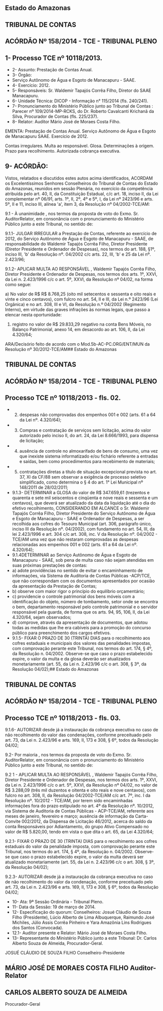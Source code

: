 
## Estado do Amazonas

## TRIBUNAL DE CONTAS

## ACÓRDÃO Nº 158/2014 - TCE - TRIBUNAL PLENO

## 1- Processo TCE nº 10118/2013.

- 2- Assunto: Prestação de Contas Anual.
- 3- Órgão:
- Serviço Autônomo de Água e Esgoto de Manacapuru - SAAE.
- 4- Exercício: 2012.
- 5- Responsáveis: Sr. Waldemir Tapajós Corrêa Filho, Diretor do SAAE Manacapuru.
- 6- Unidade Técnica: DICOP - Informação n° 115/2014 (fls. 240/241).
- 7-  Pronunciamento  do  Ministério  Público  junto  ao Tribunal  de Contas :  Parecer  nº 109/2014-MP-RCKS, do Dr. Roberto Cavalcanti Krichanã da Silva, Procurador de Contas (fls. 225/237).
- 8- Relator: Auditor Mário José de Moraes Costa Filho.

EMENTA: Prestação  de  Contas Anual. Serviço Autônomo  de  Água  e  Esgoto  de  Manacapuru  SAAE. Exercício de 2012.

Contas  irregulares.  Multa  ao  responsável.  Glosa. Determinações à origem. Prazo para recolhimento. Autorizada cobrança executiva.

## 9- ACÓRDÃO:

Vistos, relatados e  discutidos estes autos acima identificados,  ACORDAM os Excelentíssimos  Senhores  Conselheiros  do  Tribunal  de  Contas  do  Estado  do Amazonas, reunidos em sessão Plenária, no exercício da competência atribuída pelo art. 40, II, da Constituição Estadual, c/c art. 18, inciso II, da Lei complementar nº 06/91,  arts. 1º,  II,  2º,  4º  e  5º,  I,  da  Lei  nº  2423/96  e  arts.  5º,  II  e  11,  inciso  III,  alínea  'a',  item  3,  da Resolução nº 04/2002-TCE/AM:

9.1 - À unanimidade , nos termos da proposta de voto do Exmo. Sr. AuditorRelator, em  consonância com  o  pronunciamento  do  Ministério  Público  junto  a  este Tribunal, no sentido de:

9.1.1- JULGAR IRREGULAR a Prestação de Contas, referente ao exercício de 2012, do Serviço Autônomo  de  Água  e  Esgoto  de Manacapuru  -  SAAE,  de responsabilidade do Waldemir Tapajós Corrêa Filho, Diretor Presidente (Diretor Presidente e Ordenador de Despesas), nos termos do art. 188, §1º, inciso III, 'b' da Resolução nº. 04/2002 c/c arts. 22, III, 'b' e 25 da Lei nº. 2.423/96;

9.1.2-  APLICAR  MULTA  AO  RESPONSÁVEL ,  Waldemir  Tapajós  Corrêa Filho, Diretor Presidente e Ordenador de Despesas, nos termos dos arts. 1º, XXVI, da Lei n. 2.423/1996 c/c o art. 5º, XXVI, da Resolução nº 04/02, na forma como segue:

a) No valor de R$ R$ 8.768,25 (oito mil setecentos e sessenta e oito reais e vinte e cinco centavos), com fulcro no art. 54, II e III, da Lei n.º 2423/96 (Lei Orgânica) e no art.  308,  III  e  VI,  da  Resolução n.º 04/2002 (Regimento  Interno), em virtude das graves infrações às normas legais, que passo a elencar nesta oportunidade:

1.  registro  no  valor  de  R$  29.833,29  negativo  na  conta  Bens  Móveis,  no Balanço Patrimonial, anexo 14, em desacordo ao art. 106, II, da Lei 4.320/64;

ARA/Decisório feito de acordo com o Mod.5b-AC-PC.ORG/ENT/MUN da Resolução nº 30/2012-TCE/AM## Estado do Amazonas

## TRIBUNAL DE CONTAS

## ACÓRDÃO Nº 158/2014 - TCE - TRIBUNAL PLENO

## Processo TCE nº 10118/2013 - fls. 02.

- 2. despesas não comprovadas dos empenhos 001 e 002 (arts. 61 a 64 da Lei nº. 4.320/64);
- 3. Compras  e  contratação  de  serviços  sem  licitação,  acima  do  valor autorizado pelo inciso II, do art. 24, da Lei 8.666/1993, para dispensa de licitação;
- 4. ausência de controle no almoxarifado de bens de consumo, uma vez que inexiste  sistema  informatizado  e/ou  fichário  referente  a  entradas  e  saídas,  bem  como procedimentos para recebimento de materiais;
- 5.  contratações diretas a título de situação excepcional prevista no art. 37, XI da CF/88 sem observar a exigência de processo seletivo simplificado, como determina o § 4 do art. 1° Lei Municipal nº 148/2011 de 28/02/2011;
- 9.1.3-  DETERMINAR  a  GLOSA do  valor  de  R$  347.659,61  (trezentos  e quarenta e sete mil seiscentos e cinqüenta e nove reais e sessenta e um centavos), que deverá ser atualizado da data da liquidação até o dia do efetivo recolhimento, CONSIDERANDO EM ALCANCE o Sr. Waldemir Tapajós Corrêa Filho, Diretor Presidente do  Serviço  Autônomo  de  Água  e  Esgoto  de  Manacapuru  -  SAAE  e  Ordenador  de Despesas,  a  ser  recolhida  aos  cofres  do  Tesouro  Municipal  (art.  306,  parágrafo  único, inciso III da Resolução nº. 04/2002), com fundamento no art. 54, III, da lei 2.423/1996 e art. 304 c/c art. 308, inc. V da Resolução nº. 04/2002  - TCE/AM uma vez que não restaram comprovadas as despesas relacionadas aos empenhos 001 e 002 (arts. 61 a 64 da Lei nº. 4.320/64);
- 9.1.4DETERMINAR ao Serviço Autônomo de Água e Esgoto de Manacapuru  -  SAAE,  sob  pena  de  multa  caso  não  sejam  atendidas  em suas  próximas prestações de contas:
- a) adote providências no sentido de evitar o encaminhamento de informações,  via Sistema  de  Auditoria de Contas  Públicas -ACP/TCE,  que  não correspondam  com  os  documentos  apresentados  por  ocasião  da  apresentação  da Prestação de Contas;
- b) observe com maior rigor o princípio do equilíbrio orçamentário;
- c) providencie o controle patrimonial  dos bens móveis com a identificação do  objeto,  número  de  tombamento,  setor  onde  se  encontra  o bem,  departamento responsável pelo controle patrimonial e o servidor responsável pela guarda, de forma que os arts. 94, 95, 106, II, da Lei 4.320/64, sejam observados;
- d) comprove, através da apresentação de documentos, que adotou todas as medidas que lhe era cabíveis para a promoção do concurso público para preenchimento dos cargos efetivos.
- 9.1.5-  FIXAR  O  PRAZO  DE  30  (TRINTA)  DIAS para  o  recolhimento  aos cofres estaduais e municipais dos valores das penalidades impostas, com comprovação perante este Tribunal, nos termos do art. 174, § 4º, da Resolução n. 04/2002. Observe-se que caso o prazo estabelecido expire, o valor da multa e da glosa deverão ser atualizados monetariamente (art. 55, da Lei n. 2.423/96 c/c o art. 308, § 3º, da Resolução 04/02);## Estado do Amazonas

## TRIBUNAL DE CONTAS

## ACÓRDÃO Nº 158/2014 - TCE - TRIBUNAL PLENO

## Processo TCE nº 10118/2013 - fls. 03.

9.1.6- AUTORIZAR desde já a instauração da cobrança executiva no caso de não recolhimento do valor das condenações, conforme preceituado pelo art. 73, da Lei n. 2.423/96 e arts. 169, II, 173 e 308, § 6º, todos da Resolução 04/02;

9.2-  Por  maioria ,  nos  termos  da  proposta  de  voto  do  Exmo.  Sr.  AuditorRelator, em  consonância com  o  pronunciamento  do  Ministério  Público  junto  a  este Tribunal, no sentido de:

9.2 1 -  APLICAR MULTA  AO RESPONSÁVEL ,  Waldemir Tapajós Corrêa Filho, Diretor Presidente e Ordenador de Despesas, nos termos dos arts. 1º, XXVI, da Lei n. 2.423/1996 c/c o art. 5º, XXVI, da Resolução nº 04/02, no valor de R$ 3.288,09 (três mil duzentos e oitenta e oito reais e nove centavos), com fulcro no art. 308, II, da Resolução 04/2002-TCE/AM c/c art. 7º, inc.  I da Resolução nº. 10/2012 - TCE/AM, por terem sido encaminhadas informações fora do prazo estipulado no art. 4º da Resolução nº. 10/2012, via  Sistema  de  Auditoria  de  Contas  Públicas  -  ACP-TCE/AM,  referente  aos  meses  de janeiro, fevereiro  e  março;  ausência  de  informação  da  Carta-Convite  002/2012,  da Dispensa de Licitação 46/2012, acerca do saldo da conta Responsáveis por Adiantamento, do grupo Ativo Compensado no valor de R$ 5.820,00, tendo em vista o que dita o art. 65, da Lei 4.320/64;

9.2.1-  FIXAR  O  PRAZO  DE  30  (TRINTA)  DIAS para  o  recolhimento  aos cofres estaduais do valor da penalidade imposta, com comprovação perante este Tribunal, nos  termos  do  art.  174,  §  4º,  da  Resolução  n.  04/2002.  Observe-se  que  caso  o  prazo estabelecido expire, o valor da multa deverá ser atualizado monetariamente (art. 55, da Lei n. 2.423/96 c/c o art. 308, § 3º, da Resolução 04/02);

9.2.3- AUTORIZAR desde já a instauração da cobrança executiva no caso de não recolhimento do valor da condenação, conforme preceituado pelo art. 73, da Lei n. 2.423/96 e arts. 169, II, 173 e 308, § 6º, todos da Resolução 04/02;

- 10- Ata: 9ª Sessão Ordinária - Tribunal Pleno.
- 11- Data da Sessão: 19 de março de 2014.
- 12- Especificação do quorum: Conselheiros: Josué Cláudio de Souza Filho (Presidente), Lúcio Alberto de Lima Albuquerque, Raimundo José Michiles, Júlio Assis Corrêa Pinheiro e Yara Amazônia Lins Rodrigues dos Santos (Convocada).
- 12.1- Auditor presente e Relator: Mário José de Moraes Costa Filho.
- 13-  Representante  do  Ministério  Público  junto  a  este  Tribunal: Dr. Carlos  Alberto Souza de Almeida, Procurador-Geral.

JOSUÉ CLÁUDIO DE SOUZA FILHO Conselheiro-Presidente

## MÁRIO JOSÉ DE MORAES COSTA FILHO Auditor-Relator

## CARLOS ALBERTO SOUZA DE ALMEIDA

Procurador-Geral